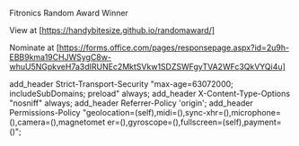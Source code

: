 Fitronics Random Award Winner

View at [https://handybitesize.github.io/randomaward/]



Nominate at [https://forms.office.com/pages/responsepage.aspx?id=2u9h-EBB9kma19CHJWSygC8w-whuU5NGpkveH7a3dIRUNEc2MktSVkw1SDZSWFgyTVA2WFc3QkVYQi4u]



add_header Strict-Transport-Security "max-age=63072000; includeSubDomains; preload" always;
add_header X-Content-Type-Options "nosniff" always;
add_header Referrer-Policy 'origin';
add_header Permissions-Policy "geolocation=(self),midi=(),sync-xhr=(),microphone=(),camera=(),magnetomet
er=(),gyroscope=(),fullscreen=(self),payment=()";
